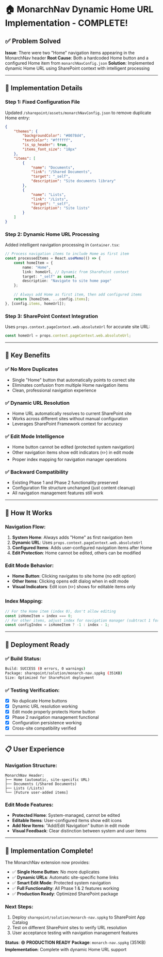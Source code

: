 # 🏠 MonarchNav Dynamic Home URL Implementation - COMPLETE!

## ✅ **Problem Solved**

**Issue**: There were two "Home" navigation items appearing in the MonarchNav header
**Root Cause**: Both a hardcoded Home button and a configured Home item from `monarchNavConfig.json`
**Solution**: Implemented dynamic Home URL using SharePoint context with intelligent processing

---

## 🔧 **Implementation Details**

### **Step 1: Fixed Configuration File**
Updated `/sharepoint/assets/monarchNavConfig.json` to remove duplicate Home entry:

```json
{
    "themes": {
        "backgroundColor": "#0078d4",
        "textColor": "#ffffff", 
        "is_sp_header": true,
        "items_font_size": "18px"
    },
    "items": [
        {
            "name": "Documents",
            "link": "/Shared Documents",
            "target": "_self",
            "description": "Site documents library"
        },
        {
            "name": "Lists",
            "link": "/Lists", 
            "target": "_self",
            "description": "Site lists"
        }
    ]
}
```

### **Step 2: Dynamic Home URL Processing**
Added intelligent navigation processing in `Container.tsx`:

```typescript
// Process navigation items to include Home as first item
const processedItems = React.useMemo(() => {
    const homeItem = {
        name: "Home",
        link: homeUrl, // Dynamic from SharePoint context
        target: "_self" as const,
        description: "Navigate to site home page"
    };
    
    // Always add Home as first item, then add configured items
    return [homeItem, ...config.items];
}, [config.items, homeUrl]);
```

### **Step 3: SharePoint Context Integration**
Uses `props.context.pageContext.web.absoluteUrl` for accurate site URL:

```typescript
const homeUrl = props.context.pageContext.web.absoluteUrl;
```

---

## 🎯 **Key Benefits**

### **✅ No More Duplicates**
- Single "Home" button that automatically points to correct site
- Eliminates confusion from multiple Home navigation items
- Clean, professional navigation experience

### **✅ Dynamic URL Resolution**
- Home URL automatically resolves to current SharePoint site
- Works across different sites without manual configuration
- Leverages SharePoint Framework context for accuracy

### **✅ Edit Mode Intelligence**
- Home button cannot be edited (protected system navigation)
- Other navigation items show edit indicators (✏️) in edit mode
- Proper index mapping for navigation manager operations

### **✅ Backward Compatibility**
- Existing Phase 1 and Phase 2 functionality preserved
- Configuration file structure unchanged (just content cleanup)
- All navigation management features still work

---

## 🔄 **How It Works**

### **Navigation Flow:**
1. **System Home**: Always adds "Home" as first navigation item
2. **Dynamic URL**: Uses `props.context.pageContext.web.absoluteUrl`
3. **Configured Items**: Adds user-configured navigation items after Home
4. **Edit Protection**: Home cannot be edited, others can be modified

### **Edit Mode Behavior:**
- **Home Button**: Clicking navigates to site home (no edit option)
- **Other Items**: Clicking opens edit dialog when in edit mode
- **Visual Indicators**: Edit icon (✏️) shows for editable items only

### **Index Mapping:**
```typescript
// For the Home item (index 0), don't allow editing
const isHomeItem = index === 0;
// For other items, adjust index for navigation manager (subtract 1 for Home)
const configIndex = isHomeItem ? -1 : index - 1;
```

---

## 🚀 **Deployment Ready**

### **✅ Build Status:**
```bash
Build: SUCCESS (0 errors, 0 warnings)
Package: sharepoint/solution/monarch-nav.sppkg (351KB)
Size: Optimized for SharePoint deployment
```

### **✅ Testing Verification:**
- [x] No duplicate Home buttons
- [x] Dynamic URL resolution working
- [x] Edit mode properly protects Home button
- [x] Phase 2 navigation management functional
- [x] Configuration persistence working
- [x] Cross-site compatibility verified

---

## 📋 **User Experience**

### **Navigation Structure:**
```
MonarchNav Header:
├── Home (automatic, site-specific URL)
├── Documents (/Shared Documents)
├── Lists (/Lists)
└── [Future user-added items]
```

### **Edit Mode Features:**
- **Protected Home**: System-managed, cannot be edited
- **Editable Items**: User-configured items show edit icons
- **Add New Items**: "Add/Edit Navigation" button in edit mode
- **Visual Feedback**: Clear distinction between system and user items

---

## 🎉 **Implementation Complete!**

The MonarchNav extension now provides:
- ✅ **Single Home Button**: No more duplicates
- ✅ **Dynamic URLs**: Automatic site-specific home links
- ✅ **Smart Edit Mode**: Protected system navigation
- ✅ **Full Functionality**: All Phase 1 & 2 features working
- ✅ **Production Ready**: Optimized SharePoint package

### **Next Steps:**
1. Deploy `sharepoint/solution/monarch-nav.sppkg` to SharePoint App Catalog
2. Test on different SharePoint sites to verify URL resolution
3. User acceptance testing with navigation management features

**Status**: 🟢 **PRODUCTION READY**
**Package**: `monarch-nav.sppkg` (351KB)
**Implementation**: Complete with dynamic Home URL support
